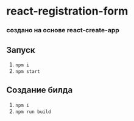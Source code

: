 # react-registration-form
### создано на основе react-create-app

## Запуск

1. `npm i`
2. `npm start`

## Создание билда
1. `npm i`
2. `npm run build`

